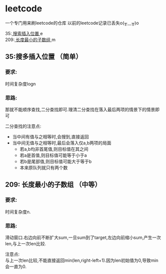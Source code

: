 # leetcode
一个专门用来刷leetcode的仓库
以前的leetcode记录已丢失o(╥﹏╥)o

35:<a href="#35"> 搜索插入位置 </a> e  
209:<a href="#209"> 长度最小的子数组 </a>m  

<h2 id="35">35:搜多插入位置 （简单）</h2>
<h3>要求:</h3>
时间复杂度logn
<h3>思路:</h3>
那就不能顺序查找,二分查找即可.理清二分查找在落入最后两项的情景下的情景即可

二分查找的注意点:
- 当中间有值与之相等时,会搜到,直接返回
- 当中间无值与之相等时,最后会落入仅a,b两项的局面
  - 若a,b均非首尾值,则目标值在其之间
  - 若a是首值,则目标值可能等于小于a
  - 若b是尾部值,则目标值可能大于等于b
  - 本来原队列就只有两个数

<h2 id="209">209: 长度最小的子数组 （中等）</h2>
<h3>要求:</h3>
时间复杂度n.
<h3>思路:</h3>
滑动窗口.右边向前不断扩大sum,一旦sum到了target,左边向前缩小sum,产生一次len,与上一次len比较.

注意点:  
与上一次len比较,不能直接返回min(len,right-left+1).因为len初始值为0,导致min会一直为0.